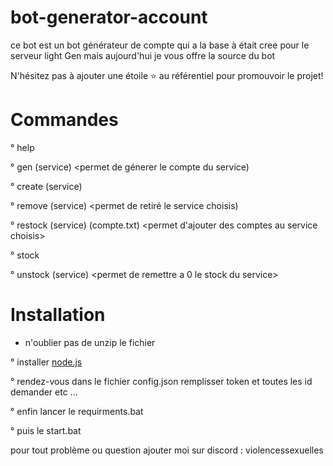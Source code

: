# bot-generator-account

ce bot est un bot générateur de compte qui a la base à était cree pour le serveur light Gen mais aujourd'hui je vous offre la source du bot



N'hésitez pas à ajouter une étoile ⭐ au référentiel pour promouvoir le projet!


# Commandes

° help 

° gen (service) <permet de génerer le compte du service)

° create (service) <permet de cree un service>

° remove (service) <permet de retiré le service choisis)

° restock (service) (compte.txt) <permet d'ajouter des comptes au service choisis>

° stock <permet de voir le stock du bot>

° unstock (service) <permet de remettre a 0 le stock du service>


# Installation

* n'oublier pas de unzip le fichier 

° installer [node.js](https://nodejs.org/fr/download)

° rendez-vous dans le fichier config.json remplisser token et toutes les id demander etc ...


° enfin lancer le requirments.bat 

° puis le start.bat


pour tout problème ou question ajouter moi sur discord : violencessexuelles
